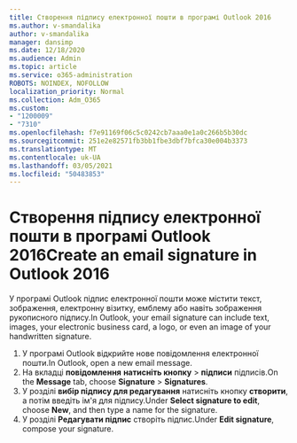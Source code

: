 ```yaml
---
title: Створення підпису електронної пошти в програмі Outlook 2016
ms.author: v-smandalika
author: v-smandalika
manager: dansimp
ms.date: 12/18/2020
ms.audience: Admin
ms.topic: article
ms.service: o365-administration
ROBOTS: NOINDEX, NOFOLLOW
localization_priority: Normal
ms.collection: Adm_O365
ms.custom:
- "1200009"
- "7310"
ms.openlocfilehash: f7e91169f06c5c0242cb7aaa0e1a0c266b5b30dc
ms.sourcegitcommit: 251e2e82571fb3bb1fbe3dbf7bfca30e004b3373
ms.translationtype: MT
ms.contentlocale: uk-UA
ms.lasthandoff: 03/05/2021
ms.locfileid: "50483853"
---
```

# <a name="create-an-email-signature-in-outlook-2016"></a><span data-ttu-id="d11c5-102">Створення підпису електронної пошти в програмі Outlook 2016</span><span class="sxs-lookup"><span data-stu-id="d11c5-102">Create an email signature in Outlook 2016</span></span>

<span data-ttu-id="d11c5-103">У програмі Outlook підпис електронної пошти може містити текст, зображення, електронну візитку, емблему або навіть зображення рукописного підпису.</span><span class="sxs-lookup"><span data-stu-id="d11c5-103">In Outlook, your email signature can include text, images, your electronic business card, a logo, or even an image of your handwritten signature.</span></span>

1. <span data-ttu-id="d11c5-104">У програмі Outlook відкрийте нове повідомлення електронної пошти.</span><span class="sxs-lookup"><span data-stu-id="d11c5-104">In Outlook, open a new email message.</span></span>
2. <span data-ttu-id="d11c5-105">На вкладці **повідомлення** **натисніть кнопку**  >  **підписи** підписів.</span><span class="sxs-lookup"><span data-stu-id="d11c5-105">On the **Message** tab, choose **Signature** > **Signatures**.</span></span>
3. <span data-ttu-id="d11c5-106">У розділі **вибір підпису для редагування** натисніть кнопку **створити**, а потім введіть ім'я для підпису.</span><span class="sxs-lookup"><span data-stu-id="d11c5-106">Under **Select signature to edit**, choose **New**, and then type a name for the signature.</span></span>
4. <span data-ttu-id="d11c5-107">У розділі **Редагувати підпис** створіть підпис.</span><span class="sxs-lookup"><span data-stu-id="d11c5-107">Under **Edit signature**, compose your signature.</span></span>
